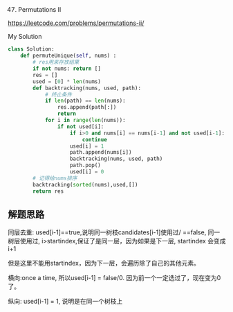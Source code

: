 ## 
47. Permutations II

https://leetcode.com/problems/permutations-ii/

My Solution

```python
class Solution:
    def permuteUnique(self, nums) :
        # res用来存放结果
        if not nums: return []
        res = []
        used = [0] * len(nums)
        def backtracking(nums, used, path):
            # 终止条件
            if len(path) == len(nums):
                res.append(path[:])
                return
            for i in range(len(nums)):
                if not used[i]:
                    if i>0 and nums[i] == nums[i-1] and not used[i-1]:
                        continue
                    used[i] = 1
                    path.append(nums[i])
                    backtracking(nums, used, path)
                    path.pop()
                    used[i] = 0
        # 记得给nums排序
        backtracking(sorted(nums),used,[])
        return res             
```
## 解题思路

同层去重: used[i-1]==true,说明同一树枝candidates[i-1]使用过/ ==false, 同一树层使用过, i>startindex,保证了是同一层，因为如果是下一层, startindex 会变成i+1

但是这里不能用startindex，因为下一层，会遍历除了自己的其他元素。

横向:once a time, 所以used[i-1] = false/0. 因为前一个一定选过了，现在变为0了。

纵向: used[i-1] = 1, 说明是在同一个树枝上
